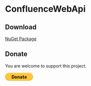 # ConfluenceWebApi



## Download

[NuGet Package](https://www.nuget.org/packages/ConfluenceWebApi/)

## Donate

You are welcome to support this project. 

[![Donate](https://raw.githubusercontent.com/Bassman2/ConfluenceWebApi/master/.github/images/donate.gif)](https://www.paypal.me/GBassman)
